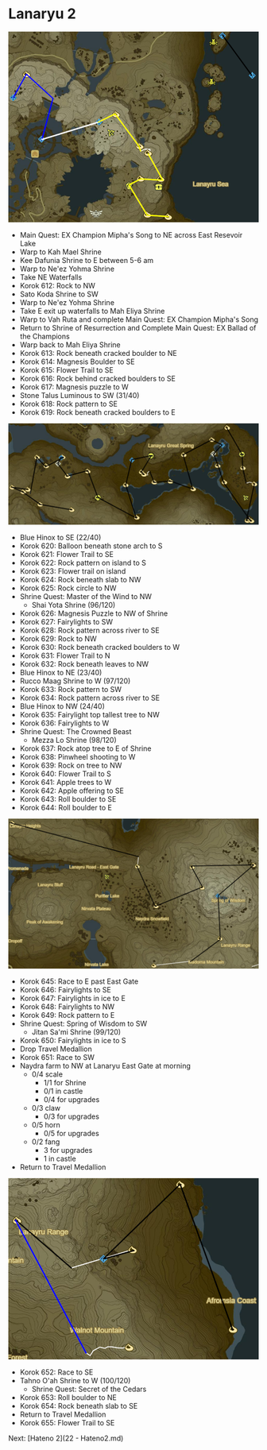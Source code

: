 # Lanaryu 2

![Lanaryu12](images/Lanaryu12.PNG)

* Main Quest: EX Champion Mipha's Song to NE across East Resevoir Lake
* Warp to Kah Mael Shrine
* Kee Dafunia Shrine to E between 5-6 am
* Warp to Ne'ez Yohma Shrine
* Take NE Waterfalls
* Korok 612: Rock to NW
* Sato Koda Shrine to SW
* Warp to Ne'ez Yohma Shrine
* Take E exit up waterfalls to Mah Eliya Shrine
* Warp to Vah Ruta and complete Main Quest: EX Champion Mipha's Song
* Return to Shrine of Resurrection and Complete Main Quest: EX Ballad of the Champions
* Warp back to Mah Eliya Shrine
* Korok 613: Rock beneath cracked boulder to NE
* Korok 614: Magnesis Boulder to SE
* Korok 615: Flower Trail to SE
* Korok 616: Rock behind cracked boulders to SE
* Korok 617: Magnesis puzzle to W
* Stone Talus Luminous to SW (31/40)
* Korok 618: Rock pattern to SE
* Korok 619: Rock beneath cracked boulders to E

![Lanaryu13](images/Lanaryu13.PNG)

* Blue Hinox to SE (22/40)
* Korok 620: Balloon beneath stone arch to S
* Korok 621: Flower Trail to SE
* Korok 622: Rock pattern on island to S
* Korok 623: Flower trail on island
* Korok 624: Rock beneath slab to NW
* Korok 625: Rock circle to NW
* Shrine Quest: Master of the Wind to NW
  * Shai Yota Shrine (96/120)
* Korok 626: Magnesis Puzzle to NW of Shrine
* Korok 627: Fairylights to SW
* Korok 628: Rock pattern across river to SE
* Korok 629: Rock to NW
* Korok 630: Rock beneath cracked boulders to W
* Korok 631: Flower Trail to N
* Korok 632: Rock beneath leaves to NW
* Blue Hinox to NE (23/40)
* Rucco Maag Shrine to W (97/120)
* Korok 633: Rock pattern to SW
* Korok 634: Rock pattern across river to SE
* Blue Hinox to NW (24/40)
* Korok 635: Fairylight top tallest tree to NW
* Korok 636: Fairylights to W
* Shrine Quest: The Crowned Beast
  * Mezza Lo Shrine (98/120)
* Korok 637: Rock atop tree to E of Shrine
* Korok 638: Pinwheel shooting to W
* Korok 639: Rock on tree to NW
* Korok 640: Flower Trail to S
* Korok 641: Apple trees to W
* Korok 642: Apple offering to SE
* Korok 643: Roll boulder to SE
* Korok 644: Roll boulder to E

![Lanaryu14](images/Lanaryu14.PNG)

* Korok 645: Race to E past East Gate
* Korok 646: Fairylights to SE
* Korok 647: Fairylights in ice to E
* Korok 648: Fairylights to NW
* Korok 649: Rock pattern to E
* Shrine Quest: Spring of Wisdom to SW
  * Jitan Sa'mi Shrine (99/120)
* Korok 650: Fairylights in ice to S
* Drop Travel Medallion
* Korok 651: Race to SW
* Naydra farm to NW at Lanaryu East Gate at morning
  * 0/4 scale
    * 1/1 for Shrine
    * 0/1 in castle
    * 0/4 for upgrades
  * 0/3 claw
    * 0/3 for upgrades
  * 0/5 horn
    * 0/5 for upgrades
  * 0/2 fang
    * 3 for upgrades
    * 1 in castle
* Return to Travel Medallion

![Lanaryu15](images/Lanaryu15.PNG)

* Korok 652: Race to SE
* Tahno O'ah Shrine to W (100/120)
  * Shrine Quest: Secret of the Cedars
* Korok 653: Roll boulder to NE
* Korok 654: Rock beneath slab to SE
* Return to Travel Medallion
* Korok 655: Flower Trail to SE

Next: [Hateno 2](22 - Hateno2.md)
